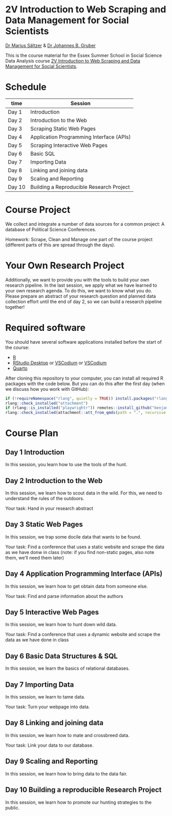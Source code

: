 # 2V Introduction to Web Scraping and Data Management for Social Scientists
[Dr Marius Sältzer](https://msaeltzer.com/) & [Dr Johannes B. Gruber](https://www.johannesbgruber.eu/)

This is the course material for the Essex Summer School in Social Science Data Analysis course [2V Introduction to Web Scraping and Data Management for Social Scientists](https://essexsummerschool.com/summer-school-facts/courses/ess-2023-course-list/2v-introduction-to-web-scraping-and-data-management-for-social-scientists/).

# Schedule

| time   | Session                                  |
|--------|------------------------------------------|
| Day 1  | Introduction                             |
| Day 2  | Introduction to the Web                  |
| Day 3  | Scraping Static Web Pages                |
| Day 4  | Application Programming Interface (APIs) |
| Day 5  | Scraping Interactive Web Pages           |
| Day 6  | Basic SQL                                |
| Day 7  | Importing Data                           |
| Day 8  | Linking and joining data                 |
| Day 9  | Scaling and Reporting                    |
| Day 10 | Building a Reproducible Research Project |

# Course Project

We collect and integrate a number of data sources for a common project: A database of Political Science Conferences.

Homework: Scrape, Clean and Manage one part of the course project (different parts of this are spread through the days).

# Your Own Research Project

Additionally, we want to provide you with the tools to build your own research pipeline.
In the last session, we apply what we have learned to your own research agenda.
To do this, we want to know what you do.
Please prepare an abstract of your research question and planned data collection effort until the end of day 2, so we can build a research pipeline together!

# Required software

You should have several software applications installed before the start of the course:

- [R](https://cran.r-project.org/)
- [RStudio Desktop](https://posit.co/download/rstudio-desktop/) or [VSCodium](https://vscodium.com/) or [VSCodium](https://code.visualstudio.com/download)
- [Quarto](https://quarto.org/docs/get-started/)

After cloning this repository to your computer, you can install all required R packages with the code below. But you can do this after the first day (when we discuss how you work with GitHub):

``` r
if (!requireNamespace("rlang", quietly = TRUE)) install.packages("rlang", dependencies = TRUE)
rlang::check_installed("attachment")
if (rlang::is_installed("playwrightr")) remotes::install_github("benjaminguinaudeau/playwrightr")
rlang::check_installed(attachment::att_from_qmds(path = ".", recursive = TRUE))
```

# Course Plan

## Day 1 Introduction

In this session, you learn how to use the tools of the hunt.

## Day 2 Introduction to the Web

In this session, we learn how to scout data in the wild. For this, we need to understand the rules of the outdoors.

Your task: Hand in your research abstract

## Day 3 Static Web Pages

In this session, we trap some docile data that wants to be found.

Your task: Find a conference that uses a static website and scrape the data as we have donw in class (note: if you find non-static pages, also note them, we’ll need them later)

## Day 4 Application Programming Interface (APIs)

In this session, we learn how to get obtain data from someone else.

Your task: Find and parse information about the authors

## Day 5 Interactive Web Pages

In this session, we learn how to hunt down wild data.

Your task: Find a conference that uses a dynamic website and scrape the data as we have done in class

## Day 6 Basic Data Structures & SQL

In this session, we learn the basics of relational databases.

## Day 7 Importing Data

In this session, we learn to tame data.

Your task: Turn your webpage into data.

## Day 8 Linking and joining data

In this session, we learn how to mate and crossbreed data.

Your task: Link your data to our database.

## Day 9 Scaling and Reporting

In this session, we learn how to bring data to the data fair.

## Day 10 Building a reproducible Research Project

In this session, we learn how to promote our hunting strategies to the public.
